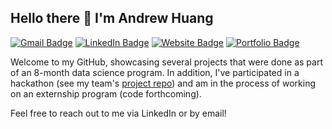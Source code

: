 ## Hello there 👋 I'm Andrew Huang

[![Gmail Badge](https://img.shields.io/badge/Gmail-D14836?style=for-the-badge&logo=gmail&logoColor=white)](mailto:mr.andrew.huang@gmail.com) [![LinkedIn Badge](https://img.shields.io/badge/LinkedIn-0077B5?style=for-the-badge&logo=linkedin&logoColor=white)](https://linkedin.com/in/mrandrewhuang) [![Website Badge](https://img.shields.io/badge/website-000000?style=for-the-badge&logo=About.me&logoColor=white)](https://andytron.com) [![Portfolio Badge](https://img.shields.io/badge/Portfolio-4285F4?style=for-the-badge&logo=Files&logoColor=white)](https://github.com/mrandrewhuang/Data-Science-Projects)

Welcome to my GitHub, showcasing several projects that were done as part of an 8-month data science program. In addition, I've participated in a hackathon (see my team's [project repo](https://github.com/RPinkha/June-Code-Jam-2024)) and am in the process of working on an externship program (code forthcoming).

Feel free to reach out to me via LinkedIn or by email!

<!--## Github Stats

[![Github stats](https://github-readme-stats.vercel.app/api?username=mrandrewhuang&show_icons=true&include_all_commits=true)](https://github.com/mrandrewhuang/github-readme-stats)
[![Top Langs](https://github-readme-stats.vercel.app/api/top-langs/?username=mrandrewhuang&layout=compact)](https://github.com/mrandrewhuang/github-readme-stats)-->
